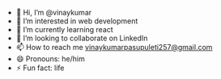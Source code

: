 - 👋 Hi, I’m @vinaykumar
- 👀 I’m interested in web development 
- 🌱 I’m currently learning react
- 💞️ I’m looking to collaborate on LinkedIn 
- 📫 How to reach me vinaykumarpasupuleti257@gmail.com
- 😄 Pronouns: he/him
- ⚡ Fun fact: life

<!---
vinaykumar2211/vinaykumar2211 is a ✨ special ✨ repository because its `README.md` (this file) appears on your GitHub profile.
You can click the Preview link to take a look at your changes.
--->
